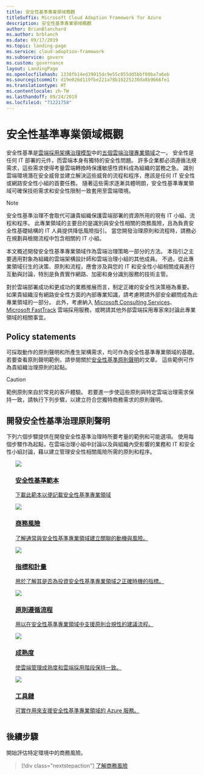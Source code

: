 ```yaml
---
title: 安全性基準專業領域概觀
titleSuffix: Microsoft Cloud Adoption Framework for Azure
description: 安全性基準專業領域概觀
author: BrianBlanchard
ms.author: brblanch
ms.date: 09/17/2019
ms.topic: landing-page
ms.service: cloud-adoption-framework
ms.subservice: govern
ms.custom: governance
layout: LandingPage
ms.openlocfilehash: 1338fb14ed39915dc9e55c855dd5bbf00ba7a6eb
ms.sourcegitcommit: d19e026d119fbe221a78b10225230da8b9666fe1
ms.translationtype: HT
ms.contentlocale: zh-TW
ms.lasthandoff: 09/24/2019
ms.locfileid: "71221758"
---
```

# <a name="security-baseline-discipline-overview"></a>安全性基準專業領域概觀

安全性基準是[雲端採用架構治理模型](../index.md)中的[五個雲端治理專業領域](../governance-disciplines.md)之一。 安全性是任何 IT 部署的元件，而雲端本身有獨特的安全性問題。 許多企業都必須遵循法規需求，這些需求使得考量雲端轉換時保護敏感性資料成為組織的當務之急。 識別雲端環境潛在安全威脅並建立解決這些威脅的流程和程序，應該是任何 IT 安全性或網路安全性小組的首要任務。 隨著這些需求逐漸具體明朗，安全性基準專業領域可確保技術需求和安全性限制一致套用至雲端環境。

> [!NOTE]
> 安全性基準治理不會取代可讓貴組織保護雲端部署的資源所用的現有 IT 小組、流程和程序。 此專業領域的主要目的是識別與安全性相關的商務風險，且為負責安全性基礎結構的 IT 人員提供降低風險指引。 當您開發治理原則和流程時，請務必在規劃與檢閱流程中包含相關的 IT 小組。

本文概述開發安全性基準專業領域作為雲端治理策略一部分的方法。 本指引之主要適用對象為組織的雲端架構設計師和雲端治理小組的其他成員。 不過，從此專業領域衍生的決策、原則和流程，應會涉及與您的 IT 和安全性小組相關成員進行互動與討論，特別是負責實作網路、加密和身分識別服務的技術主管。

對於雲端部署成功和更成功的業務推展而言，制定正確的安全性決策極為重要。 如果貴組織沒有網路安全性方面的內部專業知識，請考慮聘請外部安全顧問成為此專業領域的一部分。 此外，考慮納入 [Microsoft Consulting Services](https://www.microsoft.com/enterprise/services)、[Microsoft FastTrack](https://azure.microsoft.com/programs/azure-fasttrack) 雲端採用服務，或聘請其他外部雲端採用專家來討論此專業領域的相關事宜。

## <a name="policy-statements"></a>Policy statements

可採取動作的原則聲明和所產生架構需求，均可作為安全性基準專業領域的基礎。 若要查看原則聲明範例，請參閱關於[安全性基準原則聲明](./policy-statements.md)的文章。 這些範例可作為貴組織治理原則的起點。

> [!CAUTION]
> 範例原則來自於常見的客戶體驗。 若要進一步使這些原則與特定雲端治理需求保持一致，請執行下列步驟，以建立符合您獨特商務需求的原則聲明。

## <a name="developing-security-baseline-governance-policy-statements"></a>開發安全性基準治理原則聲明

下列六個步驟提供在開發安全性基準治理時所要考量的範例和可能選項。 使用每個步驟作為起點，在雲端治理小組中討論以及與組織內受影響的業務和 IT 和安全性小組討論，藉以建立管理安全性相關風險所需的原則和程序。

<!-- markdownlint-disable MD033 -->

<ul class="panelContent cardsE">
<li style="display: flex; flex-direction: column;">
    <a href="./template.md">
        <div class="cardSize">
            <div class="cardPadding" >
                <div class="card" >
                    <div class="cardImageOuter">
                        <div class="cardImage">
                            <img src="../../_images/govern/process-template.png" class="x-hidden-focus"/>
                        </div>
                    </div>
                    <div class="cardText" style="padding-left:0px;">
                        <h3>安全性基準範本</h3>
                        <p class="x-hidden-focus">下載此範本以便記載安全性基準專業領域</p>
                    </div>
                </div>
            </div>
        </div>
    </a>
</li><li style="display: flex; flex-direction: column;">
    <a href="./business-risks.md">
        <div class="cardSize">
            <div class="cardPadding" >
                <div class="card" >
                    <div class="cardImageOuter">
                        <div class="cardImage">
                            <img src="../../_images/govern/process-risks.png" class="x-hidden-focus"/>
                        </div>
                    </div>
                    <div class="cardText" style="padding-left:0px;">
                        <h3>商務風險</h3>
                        <p class="x-hidden-focus">了解通常與安全性基準專業領域建立關聯的動機與風險。</p>
                    </div>
                </div>
            </div>
        </div>
    </a>
</li>
<li style="display: flex; flex-direction: column;">
    <a href="./metrics-tolerance.md">
        <div class="cardSize">
            <div class="cardPadding" >
                <div class="card" >
                    <div class="cardImageOuter">
                        <div class="cardImage">
                            <img src="../../_images/govern/process-metrics.png" class="x-hidden-focus"/>
                        </div>
                    </div>
                    <div class="cardText" style="padding-left:0px;">
                        <h3>指標和計量</h3>
                        <p class="x-hidden-focus">用於了解其是否為投資安全性基準專業領域之正確時機的指標。</p>
                    </div>
                </div>
            </div>
        </div>
    </a>
</li>
<li style="display: flex; flex-direction: column;">
    <a href="./compliance-processes.md">
        <div class="cardSize">
            <div class="cardPadding" >
                <div class="card" >
                    <div class="cardImageOuter">
                        <div class="cardImage">
                            <img src="../../_images/govern/process-enforce.png" class="x-hidden-focus"/>
                        </div>
                    </div>
                    <div class="cardText" style="padding-left:0px;">
                        <h3>原則遵循流程</h3>
                        <p class="x-hidden-focus">用以在安全性基準專業領域中支援原則合規性的建議流程。</p>
                    </div>
                </div>
            </div>
        </div>
    </a>
</li>
<li style="display: flex; flex-direction: column;">
    <a href="./discipline-improvement.md">
        <div class="cardSize">
            <div class="cardPadding" >
                <div class="card" >
                    <div class="cardImageOuter">
                        <div class="cardImage">
                            <img src="../../_images/govern/process-maturity.png" class="x-hidden-focus"/>
                        </div>
                    </div>
                    <div class="cardText" style="padding-left:0px;">
                        <h3>成熟度</h3>
                        <p class="x-hidden-focus">使雲端管理成熟度和雲端採用階段保持一致。</p>
                    </div>
                </div>
            </div>
        </div>
    </a>
</li>
<li style="display: flex; flex-direction: column;">
    <a href="./toolchain.md">
        <div class="cardSize">
            <div class="cardPadding" >
                <div class="card" >
                    <div class="cardImageOuter">
                        <div class="cardImage">
                            <img src="../../_images/govern/process-toolchain.png" class="x-hidden-focus"/>
                        </div>
                    </div>
                    <div class="cardText" style="padding-left:0px;">
                        <h3>工具鏈</h3>
                        <p class="x-hidden-focus">可實作用來支援安全性基準專業領域的 Azure 服務。</p>
                    </div>
                </div>
            </div>
        </div>
    </a>
</li>
</ul>

<!-- markdownlint-enable MD033 -->

## <a name="next-steps"></a>後續步驟

開始評估特定環境中的商務風險。

> [!div class="nextstepaction"]
> [了解商務風險](./business-risks.md)
